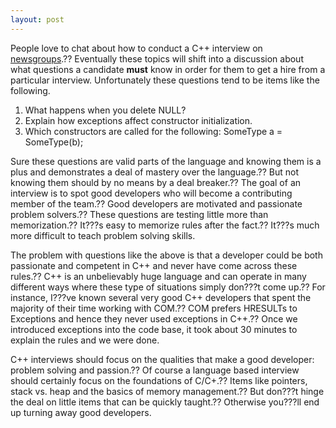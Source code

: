 ```yaml
---
layout: post
---
```

People love to chat about how to conduct a C++ interview on
[newsgroups](http://stackoverflow.com/search?q=c%2B%2B+interview).?? Eventually
these topics will shift into a discussion about what questions a candidate
**must** know in order for them to get a hire from a particular interview.
Unfortunately these questions tend to be items like the following.

  1. What happens when you delete NULL?
  2. Explain how exceptions affect constructor initialization.
  3. Which constructors are called for the following: SomeType a = SomeType(b); 

Sure these questions are valid parts of the language and knowing them is a
plus and demonstrates a deal of mastery over the language.?? But not knowing
them should by no means by a deal breaker.?? The goal of an interview is to
spot good developers who will become a contributing member of the team.?? Good
developers are motivated and passionate problem solvers.?? These questions are
testing little more than memorization.?? It???s easy to memorize rules after the
fact.?? It???s much more difficult to teach problem solving skills.

The problem with questions like the above is that a developer could be both
passionate and competent in C++ and never have come across these rules.?? C++
is an unbelievably huge language and can operate in many different ways where
these type of situations simply don???t come up.?? For instance, I???ve known
several very good C++ developers that spent the majority of their time working
with COM.?? COM prefers HRESULTs to Exceptions and hence they never used
exceptions in C++.?? Once we introduced exceptions into the code base, it took
about 30 minutes to explain the rules and we were done.

C++ interviews should focus on the qualities that make a good developer:
problem solving and passion.?? Of course a language based interview should
certainly focus on the foundations of C/C+.?? Items like pointers, stack vs.
heap and the basics of memory management.?? But don???t hinge the deal on little
items that can be quickly taught.?? Otherwise you???ll end up turning away good
developers.

